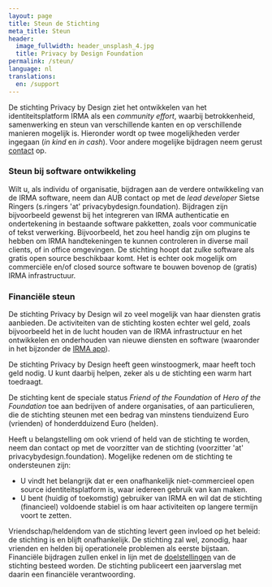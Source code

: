 ```yaml
---
layout: page
title: Steun de Stichting
meta_title: Steun
header:
  image_fullwidth: header_unsplash_4.jpg
  title: Privacy by Design Foundation
permalink: /steun/
language: nl
translations:
  en: /support
---
```


De stichting Privacy by Design ziet het ontwikkelen van het
identiteitsplatform IRMA als een *community effort*, waarbij
betrokkenheid, samenwerking en steun van verschillende kanten en op
verschillende manieren mogelijk is. Hieronder wordt op twee
mogelijkheden verder ingegaan (*in kind* en *in cash*). Voor andere
mogelijke bijdragen neem gerust [contact](/contact) op.

### Steun bij software ontwikkeling

Wilt u, als individu of organisatie, bijdragen aan de verdere
ontwikkeling van de IRMA software, neem dan AUB contact op met de
*lead developer* Sietse Ringers (s.ringers 'at'
privacybydesign.foundation).  Bijdragen zijn bijvoorbeeld gewenst bij
het integreren van IRMA authenticatie en ondertekening in bestaande
software pakketten, zoals voor communicatie of tekst
verwerking. Bijvoorbeeld, het zou heel handig zijn om plugins te
hebben om IRMA handtekeningen te kunnen controleren in diverse mail
clients, of in office omgevingen.  De stichting hoopt dat zulke
software als gratis open source beschikbaar komt. Het is echter ook
mogelijk om commerciële en/of closed source software te bouwen bovenop
de (gratis) IRMA infrastructuur.

### Financiële steun

De stichting Privacy by Design wil zo veel mogelijk van haar diensten
gratis aanbieden. De activiteiten van de stichting kosten echter wel
geld, zoals bijvoorbeeld het in de lucht houden van de IRMA
infrastructuur en het ontwikkelen en onderhouden van nieuwe diensten
en software (waaronder in het bijzonder de [IRMA
app](https://privacybydesign.foundation/download/)).

De stichting Privacy by Design heeft geen winstoogmerk, maar heeft
toch geld nodig. U kunt daarbij helpen, zeker als u de stichting een
warm hart toedraagt.

De stichting kent de speciale status *Friend of the Foundation* of
*Hero of the Foundation* toe aan bedrijven of andere organisaties, of
aan particulieren, die de stichting steunen met een bedrag van
minstens tienduizend Euro (vrienden) of honderdduizend Euro
(helden). 

Heeft u belangstelling om ook vriend of held van de stichting te
worden, neem dan contact op met de voorzitter van de stichting
(voorzitter 'at' privacybydesign.foundation). Mogelijke redenen om de
stichting te ondersteunen zijn:

* U vindt het belangrijk dat er een onafhankelijk niet-commercieel
  open source identiteitsplatform is, waar iedereen gebruik van kan
  maken.  
* U bent (huidig of toekomstig) gebruiker van IRMA en wil
  dat de stichting (financieel) voldoende stabiel is om haar
  activiteiten op langere termijn voort te zetten.

Vriendschap/heldendom van de stichting levert geen invloed op het
beleid: de stichting is en blijft onafhankelijk. De stichting zal wel,
zonodig, haar vrienden en helden bij operationele problemen als eerste
bijstaan.  Financiële bijdragen zullen enkel in lijn met de
[doelstellingen](https://privacybydesign.foundation/over/) van
de stichting besteed worden. De stichting publiceert een jaarverslag
met daarin een financiële verantwoording.


